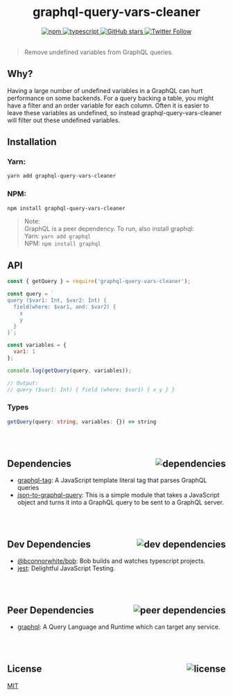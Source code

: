 <div align="center">
  <h1>graphql-query-vars-cleaner</h1>
  <a href="https://npmjs.com/package/graphql-query-vars-cleaner">
    <img alt="npm" src="https://img.shields.io/npm/v/graphql-query-vars-cleaner.svg">
  </a>
  <a href="https://github.com/bconnorwhite/graphql-query-vars-cleaner">
    <img alt="typescript" src="https://img.shields.io/github/languages/top/bconnorwhite/npm-pd.svg">
  </a>
  <a href="https://github.com/bconnorwhite/graphql-query-vars-cleaner">
    <img alt="GitHub stars" src="https://img.shields.io/github/stars/bconnorwhite/graphql-query-vars-cleaner?label=Stars%20Appreciated%21&style=social">
  </a>
  <a href="https://twitter.com/bconnorwhite">
    <img alt="Twitter Follow" src="https://img.shields.io/twitter/follow/bconnorwhite.svg?label=%40bconnorwhite&style=social">
  </a>
</div>

<br />

> Remove undefined variables from GraphQL queries.

## Why?
Having a large number of undefined variables in a GraphQL can hurt performance on some backends.
For a query backing a table, you might have a filter and an order variable for each column.
Often it is easier to leave these variables as undefined, so instead graphql-query-vars-cleaner will filter out these undefined variables.

## Installation

### Yarn:
```bash
yarn add graphql-query-vars-cleaner
```
### NPM:
```bash
npm install graphql-query-vars-cleaner
```

> Note:  
> GraphQL is a peer dependency. To run, also install graphql:  
> Yarn: `yarn add graphql`  
> NPM: `npm install graphql`  

## API

```js
const { getQuery } = require('graphql-query-vars-cleaner');

const query = `
query ($var1: Int, $var2: Int) {
  field(where: $var1, and: $var2) {
    x
    y
  }
}`;

const variables = {
  var1: 1
};

console.log(getQuery(query, variables));

// Output:
// query ($var1: Int) { field (where: $var1) { x y } }

```

### Types
```ts
getQuery(query: string, variables: {}) => string
```

##

<br />


<h2>Dependencies<img align="right" alt="dependencies" src="https://img.shields.io/david/bconnorwhite/graphql-query-vars-cleaner.svg"></h2>

- [graphql-tag](https://npmjs.com/package/graphql-tag): A JavaScript template literal tag that parses GraphQL queries
- [json-to-graphql-query](https://npmjs.com/package/json-to-graphql-query): This is a simple module that takes a JavaScript object and turns it into a GraphQL query to be sent to a GraphQL server.


##

<br />

<h2>Dev Dependencies<img align="right" alt="dev dependencies" src="https://img.shields.io/david/dev/bconnorwhite/graphql-query-vars-cleaner.svg"></h2>

- [@bconnorwhite/bob](https://npmjs.com/package/@bconnorwhite/bob): Bob builds and watches typescript projects.
- [jest](https://npmjs.com/package/jest): Delightful JavaScript Testing.

##

<br />

<h2>Peer Dependencies<img align="right" alt="peer dependencies" src="https://img.shields.io/david/peer/bconnorwhite/graphql-query-vars-cleaner"></h2>

- [graphql](https://npmjs.com/package/graphql): A Query Language and Runtime which can target any service.

##

<br />

<h2>License <img align="right" alt="license" src="https://img.shields.io/npm/l/graphql-query-vars-cleaner.svg"></h2>

[MIT](https://mit-license.org/)
